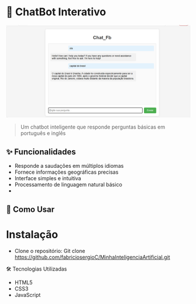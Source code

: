 # 🤖 ChatBot Interativo

![Captura de Tela do ChatBot](imagens/MinhaInteligencia.png)

> Um chatbot inteligente que responde perguntas básicas em português e inglês

## ✨ Funcionalidades

- Responde a saudações em múltiplos idiomas
- Fornece informações geográficas precisas
- Interface simples e intuitiva
- Processamento de linguagem natural básico
- 
## 🚀 Como Usar

# Instalação
- Clone o repositório: Git clone https://github.com/fabriciosergioC/MinhaInteligenciaArtificial.git
  
🛠️ Tecnologias Utilizadas
- HTML5
- CSS3
- JavaScript



